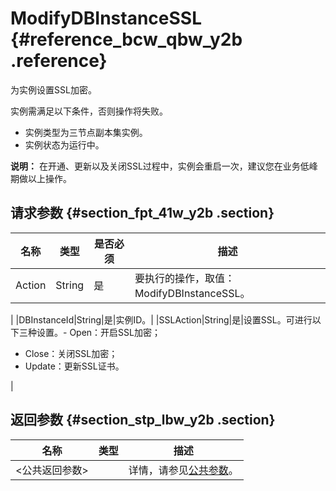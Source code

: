 # ModifyDBInstanceSSL {#reference_bcw_qbw_y2b .reference}

为实例设置SSL加密。

实例需满足以下条件，否则操作将失败。

-   实例类型为三节点副本集实例。
-   实例状态为运行中。

**说明：** 在开通、更新以及关闭SSL过程中，实例会重启一次，建议您在业务低峰期做以上操作。

## 请求参数 {#section_fpt_41w_y2b .section}

|名称|类型|是否必须|描述|
|--|--|----|--|
|Action|String|是|要执行的操作，取值：ModifyDBInstanceSSL。

|
|DBInstanceId|String|是|实例ID。|
|SSLAction|String|是|设置SSL。可进行以下三种设置。-   Open：开启SSL加密；
-   Close：关闭SSL加密；
-   Update：更新SSL证书。

|

## 返回参数 {#section_stp_lbw_y2b .section}

|名称|类型|描述|
|--|--|--|
|<公共返回参数\>| |详情，请参见[公共参数](cn.zh-CN/API参考/公共参数.md#)。|

